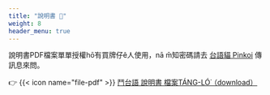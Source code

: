 ```yaml
---
title: "說明書 📜"
weight: 8
header_menu: true
---
```


說明書PDF檔案單單授權hō͘有買牌仔ê人使用，nā m̄知密碼請去 [台語貓 Pinkoi](https://www.pinkoi.com/store/taiginiau) 傳訊息來問。

👉 {{< icon name="file-pdf" >}} [鬥台語 說明書 檔案TÁNG-LÓ͘（download）](https://khi.taigi.info/tautaigi-soatbengsu)

